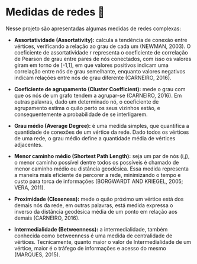 # Medidas de redes 🚩
Nesse projeto são apresentadas algumas medidas de redes complexas:
- **Assortatividade (Assortativity):** calcula a tendência de conexão entre vértices, verificando a relação ao grau de cada um (NEWMAN, 2003). O coeficiente de assortatividade r representa o coeficiente de correlação de Pearson de grau entre pares de nós conectados, com isso os valores giram em torno de [-1,1], em que valores positivos indicam uma correlação entre nós de grau semelhante, enquanto valores negativos indicam relações entre nós de grau diferente (CARNEIRO, 2016).
  
- **Coeficiente de agrupamento (Cluster Coefficient):** mede o grau com que os nós de um grafo tendem a agrupar-se (CARNEIRO, 2016). Em outras palavras, dado um determinado nó, o coeficiente de agrupamento estima o quão perto os seus vizinhos estão, e consequentemente a probabilidade de se interligarem.
  
- **Grau médio (Average Degree):** é uma medida simples, que quantifica a quantidade de conexões de um vértice da rede. Dado todos os vértices de uma rede, o grau médio define a quantidade média de vértices adjacentes.
  
- **Menor caminho médio (Shortest Path Length):** seja um par de nós (i,j), o menor caminho possível dentre todos os possíveis é chamado de menor caminho médio ou distância geodésica. Essa medida representa a maneira mais eficiente de percorer a rede, minimizando o tempo e custo para torca de informações (BORGWARDT AND KRIEGEL, 2005; VERA, 2011).
  
- **Proximidade (Closeness):** mede o quão próximo um vértice está dos demais nós da rede, em outras palavras, está medida expressa o inverso da distância geodésica média de um ponto em relação aos demais (CARNEIRO, 2016).
  
- **Intermedialidade (Betweenness):** a intermedialidade, também conhecida como betweenness é uma medida de centralidade de vértices. Tecnicamente, quanto maior o valor de Intermedialidade de um vértice, maior é o tráfego de informações e acesso do mesmo (MARQUES, 2015).
